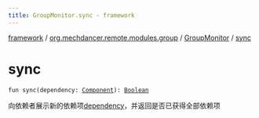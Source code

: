 ```yaml
---
title: GroupMonitor.sync - framework
---
```


[framework](../../index.html) / [org.mechdancer.remote.modules.group](../index.html) / [GroupMonitor](index.html) / [sync](./sync.html)

# sync

`fun sync(dependency: `[`Component`](../../org.mechdancer.dependency/-component/index.html)`): `[`Boolean`](https://kotlinlang.org/api/latest/jvm/stdlib/kotlin/-boolean/index.html)

向依赖者展示新的依赖项[dependency](../../org.mechdancer.dependency/-dependent/sync.html#org.mechdancer.dependency.Dependent$sync(org.mechdancer.dependency.Component)/dependency)，并返回是否已获得全部依赖项

